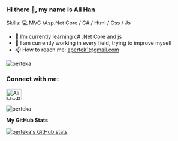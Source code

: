 ### Hi there 👋, my name is Ali Han

Skills: 💻 MVC /Asp.Net Core / C# / Html / Css / Js

- 🌱 I’m currently learning c# .Net Core and js
- 🔭 I am currently working in every field, trying to improve myself
- 📫 How to reach me: apertek1@gmail.com 

<p align="left"> <img src="https://komarev.com/ghpvc/?username=perteka&label=Profile%20views&color=0e75b6&style=flat" alt="perteka" /> </p>

<h3 align="left">Connect with me:</h3>

<a href="https://www.linkedin.com/in/ali-han-pertek-1a265b210/" target="blank"><img align="center" src="https://raw.githubusercontent.com/rahuldkjain/github-profile-readme-generator/master/src/images/icons/Social/linked-in-alt.svg" alt="AliHanPertek" height="30" width="40" /></a>

<p><img align="center" src="https://github-readme-stats.vercel.app/api/top-langs?username=perteka&show_icons=true&hide=&count_private=true&title_color=10b981&text_color=ffffff&icon_color=0891b2&bg_color=1c1917&hide_border=true&show_icons=true" alt="perteka" /></p>

<b>My GitHub Stats</b>

<a href="http://www.github.com/perteka"><img src="https://github-readme-stats.vercel.app/api?username=perteka&show_icons=true&hide=&count_private=true&title_color=10b981&text_color=ffffff&icon_color=0891b2&bg_color=1c1917&hide_border=true&show_icons=true" alt="perteka's GitHub stats" /></a>
